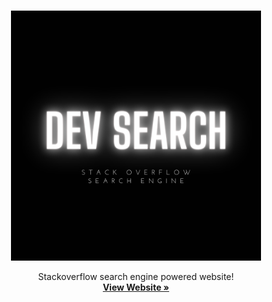 <br />
<p align="center">
  <a href="https://dev-search-1d4c5.web.app/" >
    <img src="/logo.png" alt="Logo" width="400">
  </a>
  
  <p align="center">
    Stackoverflow search engine powered website!
    <br />
    <a href="https://dev-search-1d4c5.web.app/"><strong>View Website »</strong></a>
    <br />
  </p>
</p>
